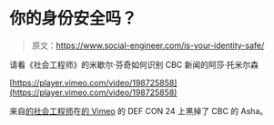 # 你的身份安全吗？

> 原文：<https://www.social-engineer.com/is-your-identity-safe/>

请看《社会工程师》的米歇尔·芬奇如何识别 CBC 新闻的阿莎·托米尔森

[https://player.vimeo.com/video/198725858](https://player.vimeo.com/video/198725858)

来自[的社会工程师](https://vimeo.com/user17562367)在[的 Vimeo](https://vimeo.com) 的 DEF CON 24 上黑掉了 CBC 的 Asha。